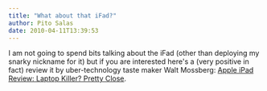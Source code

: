 ```yaml
---
title: "What about that iFad?"
author: Pito Salas
date: 2010-04-11T13:39:53
---
```




I am not going to spend bits talking about the iFad (other than deploying my
snarky nickname for it) but if you are interested here's a (very positive in
fact) review it by uber-technology taste maker Walt Mossberg: [Apple iPad
Review: Laptop Killer? Pretty
Close](<http://ptech.allthingsd.com/20100331/apple-ipad-review/>).


